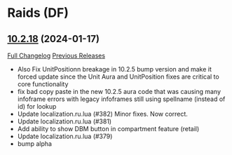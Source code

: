 # <DBM Mod> Raids (DF)

## [10.2.18](https://github.com/DeadlyBossMods/DBM-Retail/tree/10.2.18) (2024-01-17)
[Full Changelog](https://github.com/DeadlyBossMods/DBM-Retail/compare/10.2.17...10.2.18) [Previous Releases](https://github.com/DeadlyBossMods/DBM-Retail/releases)

- Also Fix UnitPositionn breakage in 10.2.5 bump version and make it forced update since the Unit Aura and UnitPosition fixes are critical to core functionality  
- fix bad copy paste in the new 10.2.5 aura code that was causing many infoframe errors with legacy infoframes still using spellname (instead of id) for lookup  
- Update localization.ru.lua (#382) Minor fixes. Now correct.  
- Update localization.ru.lua (#381)  
- Add ability to show DBM button in compartment feature (retail)  
- Update localization.ru.lua (#379)  
- bump alpha  
